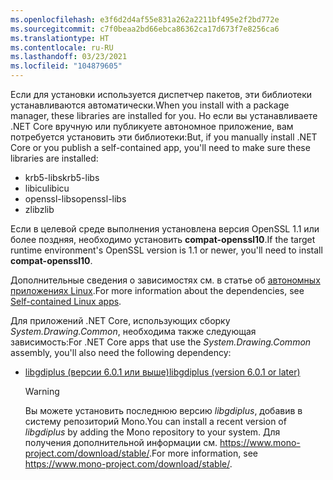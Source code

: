 ```yaml
---
ms.openlocfilehash: e3f6d2d4af55e831a262a2211bf495e2f2bd772e
ms.sourcegitcommit: c7f0beaa2bd66ebca86362ca17d673f7e8256ca6
ms.translationtype: HT
ms.contentlocale: ru-RU
ms.lasthandoff: 03/23/2021
ms.locfileid: "104879605"
---
```


<span data-ttu-id="f8596-101">Если для установки используется диспетчер пакетов, эти библиотеки устанавливаются автоматически.</span><span class="sxs-lookup"><span data-stu-id="f8596-101">When you install with a package manager, these libraries are installed for you.</span></span> <span data-ttu-id="f8596-102">Но если вы устанавливаете .NET Core вручную или публикуете автономное приложение, вам потребуется установить эти библиотеки:</span><span class="sxs-lookup"><span data-stu-id="f8596-102">But, if you manually install .NET Core or you publish a self-contained app, you'll need to make sure these libraries are installed:</span></span>

- <span data-ttu-id="f8596-103">krb5-libs</span><span class="sxs-lookup"><span data-stu-id="f8596-103">krb5-libs</span></span>
- <span data-ttu-id="f8596-104">libicu</span><span class="sxs-lookup"><span data-stu-id="f8596-104">libicu</span></span>
- <span data-ttu-id="f8596-105">openssl-libs</span><span class="sxs-lookup"><span data-stu-id="f8596-105">openssl-libs</span></span>
- <span data-ttu-id="f8596-106">zlib</span><span class="sxs-lookup"><span data-stu-id="f8596-106">zlib</span></span>

<span data-ttu-id="f8596-107">Если в целевой среде выполнения установлена версия OpenSSL 1.1 или более поздняя, необходимо установить **compat-openssl10**.</span><span class="sxs-lookup"><span data-stu-id="f8596-107">If the target runtime environment's OpenSSL version is 1.1 or newer, you'll need to install **compat-openssl10**.</span></span>

<span data-ttu-id="f8596-108">Дополнительные сведения о зависимостях см. в статье об [автономных приложениях Linux](https://github.com/dotnet/core/blob/main/Documentation/self-contained-linux-apps.md).</span><span class="sxs-lookup"><span data-stu-id="f8596-108">For more information about the dependencies, see [Self-contained Linux apps](https://github.com/dotnet/core/blob/main/Documentation/self-contained-linux-apps.md).</span></span>

<span data-ttu-id="f8596-109">Для приложений .NET Core, использующих сборку *System.Drawing.Common*, необходима также следующая зависимость:</span><span class="sxs-lookup"><span data-stu-id="f8596-109">For .NET Core apps that use the *System.Drawing.Common* assembly, you'll also need the following dependency:</span></span>

- [<span data-ttu-id="f8596-110">libgdiplus (версии 6.0.1 или выше)</span><span class="sxs-lookup"><span data-stu-id="f8596-110">libgdiplus (version 6.0.1 or later)</span></span>](https://www.mono-project.com/docs/gui/libgdiplus/)

  > [!WARNING]
  > <span data-ttu-id="f8596-111">Вы можете установить последнюю версию *libgdiplus*, добавив в систему репозиторий Mono.</span><span class="sxs-lookup"><span data-stu-id="f8596-111">You can install a recent version of *libgdiplus* by adding the Mono repository to your system.</span></span> <span data-ttu-id="f8596-112">Для получения дополнительной информации см. <https://www.mono-project.com/download/stable/>.</span><span class="sxs-lookup"><span data-stu-id="f8596-112">For more information, see <https://www.mono-project.com/download/stable/>.</span></span>
